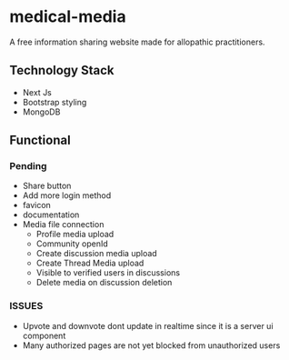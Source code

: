 # medical-media
A free information sharing website made for allopathic practitioners.

## Technology Stack
* Next Js
* Bootstrap styling
* MongoDB

## Functional

### Pending
* Share button
* Add more login method
* favicon
* documentation
* Media file connection
    * Profile media upload
    * Community openId
    * Create discussion media upload
    * Create Thread Media upload
    * Visible to verified users in discussions
    * Delete media on discussion deletion

### ISSUES
* Upvote and downvote dont update in realtime since it is a server ui component
* Many authorized pages are not yet blocked from unauthorized users